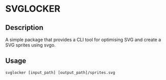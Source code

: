 # SVGLOCKER
## Description
A simple package that provides a CLI tool for optimising SVG and create a SVG sprites using svgo.

## Usage
```
svglocker [input_path] [output_path]/sprites.svg 
```
